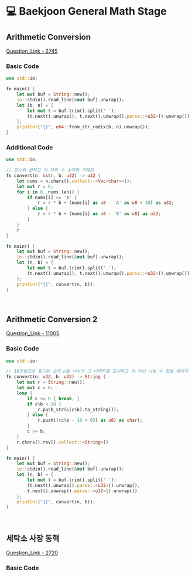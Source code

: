 # 💻 Baekjoon General Math Stage

## Arithmetic Conversion

[Question_Link - 2745](https://www.acmicpc.net/problem/2745)

### Basic Code

```rust
use std::io;

fn main() {
    let mut buf = String::new();
    io::stdin().read_line(&mut buf).unwrap();
    let (b, n) = {
        let mut t = buf.trim().split(' ');
        (t.next().unwrap(), t.next().unwrap().parse::<u32>().unwrap())
    };
    println!("{}", u64::from_str_radix(b, n).unwrap());
}
```

### Additional Code

```rust
use std::io;

// 진수와 곱하고 각 자리 수 숫자와 더해감
fn convert(n: &str, b: u32) -> u32 {
    let nums = n.chars().collect::<Vec<char>>();
    let mut r = 0;
    for i in 0..nums.len() {
        if nums[i] >= 'A' {
            r = r * b + (nums[i] as u8 - 'A' as u8 + 10) as u32;
        } else {
            r = r * b + (nums[i] as u8 - '0' as u8) as u32;
        }
    }
    r
}

fn main() {
    let mut buf = String::new();
    io::stdin().read_line(&mut buf).unwrap();
    let (n, b) = {
        let mut t = buf.trim().split(' ');
        (t.next().unwrap(), t.next().unwrap().parse::<u32>().unwrap())
    };
    println!("{}", convert(n, b));
}
```

<br>

## Arithmetic Conversion 2

[Question_Link - 11005](https://www.acmicpc.net/problem/11005)

### Basic Code

```rust
use std::io;

// 10진법으로 표기된 숫자 n을 나누어 그 나머지를 표시하고 더 이상 나눌 수 없을 때까지 반복하여 표기함
fn convert(n: u32, b: u32) -> String {
    let mut r = String::new();
    let mut c = n;
    loop {
        if c <= 0 { break; }
        if c%b < 10 {
            r.push_str(&(c%b).to_string());
        } else {
            r.push(((c%b - 10 + 65) as u8) as char);
        }
        c /= b;
    }
    r.chars().rev().collect::<String>()
}

fn main() {
    let mut buf = String::new();
    io::stdin().read_line(&mut buf).unwrap();
    let (n, b) = {
        let mut t = buf.trim().split(' ');
        (t.next().unwrap().parse::<u32>().unwrap(), 
        t.next().unwrap().parse::<u32>().unwrap())
    };
    println!("{}", convert(n, b));
}
```

<br>

## 세탁소 사장 동혁

[Question_Link - 2720](https://www.acmicpc.net/problem/2720)

### Basic Code

```rust

```